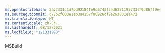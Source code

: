 ```yaml
---
ms.openlocfilehash: 2a22331c1d7bd92184fe9d5743fead63511957334f9d86ff9e46c31626aa6dbe
ms.sourcegitcommit: c72b2f603e1eb3a4157f00926df2e263831ea472
ms.translationtype: HT
ms.contentlocale: zh-CN
ms.lasthandoff: 08/12/2021
ms.locfileid: "121331970"
---
```

MSBuild